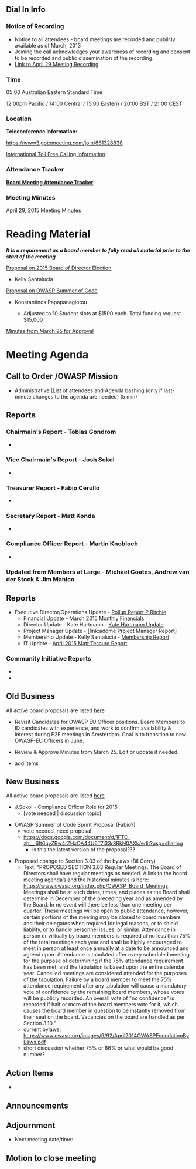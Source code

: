 ## Dial In Info

### Notice of Recording

  - Notice to all attendees - board meetings are recorded and publicly
    available as of March, 2013
  - Joining the call acknowledges your awareness of recording and
    consent to be recorded and public dissemination of the recording.
  - [Link to April 29 Meeting
    Recording](https://www.dropbox.com/s/9cv8p7ys5dom013/2015-04-29%2012.04%20OWASP%20Board%20Meeting.wmv?dl=0)

### Time

05:00 Australian Eastern Standard Time

12:00pm Pacific / 14:00 Central / 15:00 Eastern / 20:00 BST / 21:00 CEST

### Location

**Teleconference Information:**

<https://www3.gotomeeting.com/join/861328838>

[International Toll Free Calling
Information](International_Toll_Free_Calling_Information "wikilink")

### Attendance Tracker

**[Board Meeting Attendance
Tracker](https://docs.google.com/a/owasp.org/spreadsheet/ccc?key=0ApZ9zE0hx0LNdG5uRzNYZE8ycDFabnBWNkU4SFpwREE)**

### Meeting Minutes

[April 29, 2015 Meeting
Minutes](https://docs.google.com/document/d/17gFN9gsf84XI-KYsnJToL8Mn-1o6KVa_fAoihRl3JLg/edit#)

# Reading Material

***It is a requirement as a board member to fully read all material
prior to the start of the meeting***

[Proposal on 2015 Board of Director
Election](https://www.owasp.org/images/1/11/2015_Global_Board_Of_Directions_Election_.pdf)
- Kelly Santalucia

[Proposal on OWASP Summer of
Code](https://docs.google.com/document/d/1FTC-zh__i6ft6uyZRw4rZHxOA44U6T7i33r8RkN0AXk/edit)
- Konstantinos Papapanagiotou

  - Adjusted to 10 Student slots at $1500 each. Total funding request
    $15,000

[Minutes from March 25 for
Approval](https://docs.google.com/document/d/1V4zH9svGFg51eyfN8g3lLNM9lJUZk27U6deU6M3KLKE/edit)

# Meeting Agenda

## Call to Order /OWASP Mission

  - Administrative (List of attendees and Agenda bashing (only if
    last-minute changes to the agenda are needed) (5 min)

## Reports

### Chairmain's Report - Tobias Gondrom

  -
### Vice Chairmain's Report - Josh Sokol

  -
### Treasurer Report - Fabio Cerullo

  -
### Secretary Report - Matt Konda

  -
### Compliance Officer Report - Martin Knobloch

  -
### Updated from Members at Large - Michael Coates, Andrew van der Stock & Jim Manico

## Reports

  - Executive Director/Operations Update - [Rollup Report
    P.Ritchie](https://drive.google.com/a/owasp.org/file/d/0BxjNZI6rYJRKaUY1dVpCTHdfUGs/view?usp=sharing)
      - Financial Update - [March 2015 Monthly
        Financials](https://drive.google.com/a/owasp.org/file/d/0BxjNZI6rYJRKZWd3dXh5WGtxNGs/view?usp=sharing)
      - Director Update - Kate Hartmann - [Kate Hartmann
        Update](https://docs.google.com/a/owasp.org/document/d/1QTn51vyQIz2p7rPrm3Xroc5n4wCuBUM5eCJS8gkgKbg/edit?usp=sharing)
      - Project Manager Update - \[link:addme Project Manager Report\]
      - Membership Update - Kelly Santalucia - [Membership
        Report](https://www.owasp.org/index.php/March_2015_Membership_Report)
      - IT Update - [April 2015 Matt Tesauro
        Report](https://docs.google.com/a/owasp.org/document/d/1VTXiz7F8a7iDgxghzpyfCm1dF8y8-X6EIIGrB99qesU/edit?usp=sharing)

### Community Initiative Reports

  -
  -
## Old Business

All active board proposals are listed
[here](https://drive.google.com/folderview?id=0BxSfMVkfLvslVXdvUFV3NkxucWc&usp=sharing)

  - Revisit Candidates for OWASP EU Officer positions. Board Members to
    ID candidates with experience, and work to confirm availability &
    interest during F2F meetings in Amsterdam. Goal is to transition to
    new OWASP-EU Officers in June.

<!-- end list -->

  - Review & Approve Minutes from March 25. Edit or update if needed.

<!-- end list -->

  - add items

## New Business

All active board proposals are listed
[here](https://drive.google.com/folderview?id=0BxSfMVkfLvslVXdvUFV3NkxucWc&usp=sharing)

  - J.Sokol - Compliance Officer Role for 2015
      - \[vote needed | discussion topic\]

<!-- end list -->

  - OWASP Summer of Code Sprint Proposal (Fabio?)
      - vote needed, need proposal
      - <https://docs.google.com/document/d/1FTC-zh__i6ft6uyZRw4rZHxOA44U6T7i33r8RkN0AXk/edit?usp=sharing>
        - is this the latest version of the proposal???

<!-- end list -->

  - Proposed change to Section 3.03 of the bylaws (Bil Corry)
      - Text: "PROPOSED SECTION 3.03 Regular Meetings. The Board of
        Directors shall have regular meetings as needed. A link to the
        board meeting agenda’s and the historical minutes is here:
        <https://www.owasp.org/index.php/OWASP_Board_Meetings>. Meetings
        shall be at such dates, times, and places as the Board shall
        determine in December of the preceding year and as amended by
        the Board. In no event will there be less than one meeting per
        quarter. These meetings will be open to public attendance,
        however, certain portions of the meeting may be closed to board
        members and their delegates when required for legal reasons, or
        to shield liability, or to handle personnel issues, or similar.
        Attendance in person or virtually by board members is required
        at no less than 75% of the total meetings each year and shall be
        highly encouraged to meet in person at least once annually at a
        date to be announced and agreed upon. Attendance is tabulated
        after every scheduled meeting for the purpose of determining if
        the 75% attendance requirement has been met, and the tabulation
        is based upon the entire calendar year. Cancelled meetings are
        considered attended for the purposes of the tabulation. Failure
        by a board member to meet the 75% attendance requirement after
        any tabulation will cause a mandatory vote of confidence by the
        remaining board members, whose votes will be publicly recorded.
        An overall vote of "no confidence" is recorded if half or more
        of the board members vote for it, which causes the board member
        in question to be instantly removed from their seat on the
        board. Vacancies on the board are handled as per Section 3.10."
      - current bylaws:
        <https://www.owasp.org/images/9/92/April2014OWASPFoundationByLaws.pdf>
      - short discussion whether 75% or 66% or what would be good
        number?

## Action Items

  -
## Announcements

## Adjournment

  - Next meeting date/time:

## Motion to close meeting